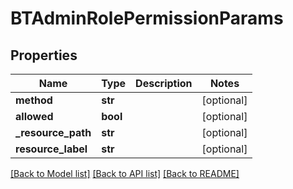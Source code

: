 # BTAdminRolePermissionParams

## Properties
Name | Type | Description | Notes
------------ | ------------- | ------------- | -------------
**method** | **str** |  | [optional] 
**allowed** | **bool** |  | [optional] 
**_resource_path** | **str** |  | [optional] 
**resource_label** | **str** |  | [optional] 

[[Back to Model list]](../README.md#documentation-for-models) [[Back to API list]](../README.md#documentation-for-api-endpoints) [[Back to README]](../README.md)


